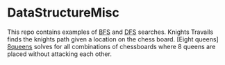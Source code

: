 DataStructureMisc
=================

This repo contains examples of [BFS][bfs] and [DFS][dfs] searches. 
Knights Travails finds the knights path given a location on the chess board.
[Eight queens] [8queens] solves for all combinations of chessboards where 8 queens are placed without attacking each other.

[bfs]: http://en.wikipedia.org/wiki/Breadth-first_search
[dfs]: http://en.wikipedia.org/wiki/Depth-first_search
[8queens]: http://en.wikipedia.org/wiki/Eight_queens_puzzle
